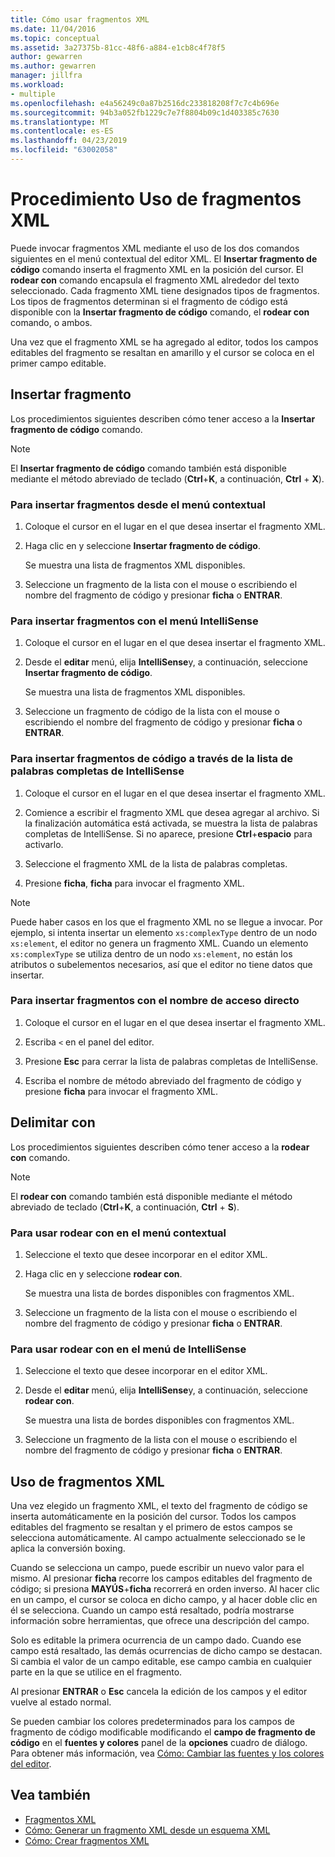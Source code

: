 ```yaml
---
title: Cómo usar fragmentos XML
ms.date: 11/04/2016
ms.topic: conceptual
ms.assetid: 3a27375b-81cc-48f6-a884-e1cb8c4f78f5
author: gewarren
ms.author: gewarren
manager: jillfra
ms.workload:
- multiple
ms.openlocfilehash: e4a56249c0a87b2516dc233818208f7c7c4b696e
ms.sourcegitcommit: 94b3a052fb1229c7e7f8804b09c1d403385c7630
ms.translationtype: MT
ms.contentlocale: es-ES
ms.lasthandoff: 04/23/2019
ms.locfileid: "63002058"
---
```

# <a name="how-to-use-xml-snippets"></a>Procedimiento Uso de fragmentos XML

Puede invocar fragmentos XML mediante el uso de los dos comandos siguientes en el menú contextual del editor XML. El **Insertar fragmento de código** comando inserta el fragmento XML en la posición del cursor. El **rodear con** comando encapsula el fragmento XML alrededor del texto seleccionado. Cada fragmento XML tiene designados tipos de fragmentos. Los tipos de fragmentos determinan si el fragmento de código está disponible con la **Insertar fragmento de código** comando, el **rodear con** comando, o ambos.

Una vez que el fragmento XML se ha agregado al editor, todos los campos editables del fragmento se resaltan en amarillo y el cursor se coloca en el primer campo editable.

## <a name="insert-snippet"></a>Insertar fragmento

Los procedimientos siguientes describen cómo tener acceso a la **Insertar fragmento de código** comando.

> [!NOTE]
> El **Insertar fragmento de código** comando también está disponible mediante el método abreviado de teclado (**Ctrl**+**K**, a continuación, **Ctrl** + **X**).

### <a name="to-insert-snippets-from-the-shortcut-menu"></a>Para insertar fragmentos desde el menú contextual

1. Coloque el cursor en el lugar en el que desea insertar el fragmento XML.

2. Haga clic en y seleccione **Insertar fragmento de código**.

   Se muestra una lista de fragmentos XML disponibles.

3. Seleccione un fragmento de la lista con el mouse o escribiendo el nombre del fragmento de código y presionar **ficha** o **ENTRAR**.

### <a name="to-insert-snippets-using-the-intellisense-menu"></a>Para insertar fragmentos con el menú IntelliSense

1. Coloque el cursor en el lugar en el que desea insertar el fragmento XML.

2. Desde el **editar** menú, elija **IntelliSense**y, a continuación, seleccione **Insertar fragmento de código**.

   Se muestra una lista de fragmentos XML disponibles.

3. Seleccione un fragmento de código de la lista con el mouse o escribiendo el nombre del fragmento de código y presionar **ficha** o **ENTRAR**.

### <a name="to-insert-snippets-through-the-intellisense-complete-word-list"></a>Para insertar fragmentos de código a través de la lista de palabras completas de IntelliSense

1. Coloque el cursor en el lugar en el que desea insertar el fragmento XML.

2. Comience a escribir el fragmento XML que desea agregar al archivo. Si la finalización automática está activada, se muestra la lista de palabras completas de IntelliSense. Si no aparece, presione **Ctrl**+**espacio** para activarlo.

3. Seleccione el fragmento XML de la lista de palabras completas.

4. Presione **ficha**, **ficha** para invocar el fragmento XML.

> [!NOTE]
> Puede haber casos en los que el fragmento XML no se llegue a invocar. Por ejemplo, si intenta insertar un elemento `xs:complexType` dentro de un nodo `xs:element`, el editor no genera un fragmento XML. Cuando un elemento `xs:complexType` se utiliza dentro de un nodo `xs:element`, no están los atributos o subelementos necesarios, así que el editor no tiene datos que insertar.

### <a name="to-insert-snippets-using-the-shortcut-name"></a>Para insertar fragmentos con el nombre de acceso directo

1. Coloque el cursor en el lugar en el que desea insertar el fragmento XML.

2. Escriba `<` en el panel del editor.

3. Presione **Esc** para cerrar la lista de palabras completas de IntelliSense.

4. Escriba el nombre de método abreviado del fragmento de código y presione **ficha** para invocar el fragmento XML.

## <a name="surround-with"></a>Delimitar con

Los procedimientos siguientes describen cómo tener acceso a la **rodear con** comando.

> [!NOTE]
> El **rodear con** comando también está disponible mediante el método abreviado de teclado (**Ctrl**+**K**, a continuación, **Ctrl** + **S**).

### <a name="to-use-surround-with-from-the-context-menu"></a>Para usar rodear con en el menú contextual

1. Seleccione el texto que desee incorporar en el editor XML.

2. Haga clic en y seleccione **rodear con**.

   Se muestra una lista de bordes disponibles con fragmentos XML.

3. Seleccione un fragmento de la lista con el mouse o escribiendo el nombre del fragmento de código y presionar **ficha** o **ENTRAR**.

### <a name="to-use-surround-with-from-the-intellisense-menu"></a>Para usar rodear con en el menú de IntelliSense

1. Seleccione el texto que desee incorporar en el editor XML.

2. Desde el **editar** menú, elija **IntelliSense**y, a continuación, seleccione **rodear con**.

   Se muestra una lista de bordes disponibles con fragmentos XML.

3. Seleccione un fragmento de la lista con el mouse o escribiendo el nombre del fragmento de código y presionar **ficha** o **ENTRAR**.

## <a name="use-xml-snippets"></a>Uso de fragmentos XML

Una vez elegido un fragmento XML, el texto del fragmento de código se inserta automáticamente en la posición del cursor. Todos los campos editables del fragmento se resaltan y el primero de estos campos se selecciona automáticamente. Al campo actualmente seleccionado se le aplica la conversión boxing.

Cuando se selecciona un campo, puede escribir un nuevo valor para el mismo. Al presionar **ficha** recorre los campos editables del fragmento de código; si presiona **MAYÚS**+**ficha** recorrerá en orden inverso. Al hacer clic en un campo, el cursor se coloca en dicho campo, y al hacer doble clic en él se selecciona. Cuando un campo está resaltado, podría mostrarse información sobre herramientas, que ofrece una descripción del campo.

Solo es editable la primera ocurrencia de un campo dado. Cuando ese campo está resaltado, las demás ocurrencias de dicho campo se destacan. Si cambia el valor de un campo editable, ese campo cambia en cualquier parte en la que se utilice en el fragmento.

Al presionar **ENTRAR** o **Esc** cancela la edición de los campos y el editor vuelve al estado normal.

Se pueden cambiar los colores predeterminados para los campos de fragmento de código modificable modificando el **campo de fragmento de código** en el **fuentes y colores** panel de la **opciones** cuadro de diálogo. Para obtener más información, vea [Cómo: Cambiar las fuentes y los colores del editor](../ide/reference/how-to-change-fonts-and-colors-in-the-editor.md).

## <a name="see-also"></a>Vea también

- [Fragmentos XML](../xml-tools/xml-snippets.md)
- [Cómo: Generar un fragmento XML desde un esquema XML](../xml-tools/how-to-generate-an-xml-snippet-from-an-xml-schema.md)
- [Cómo: Crear fragmentos XML](../xml-tools/how-to-create-xml-snippets.md)